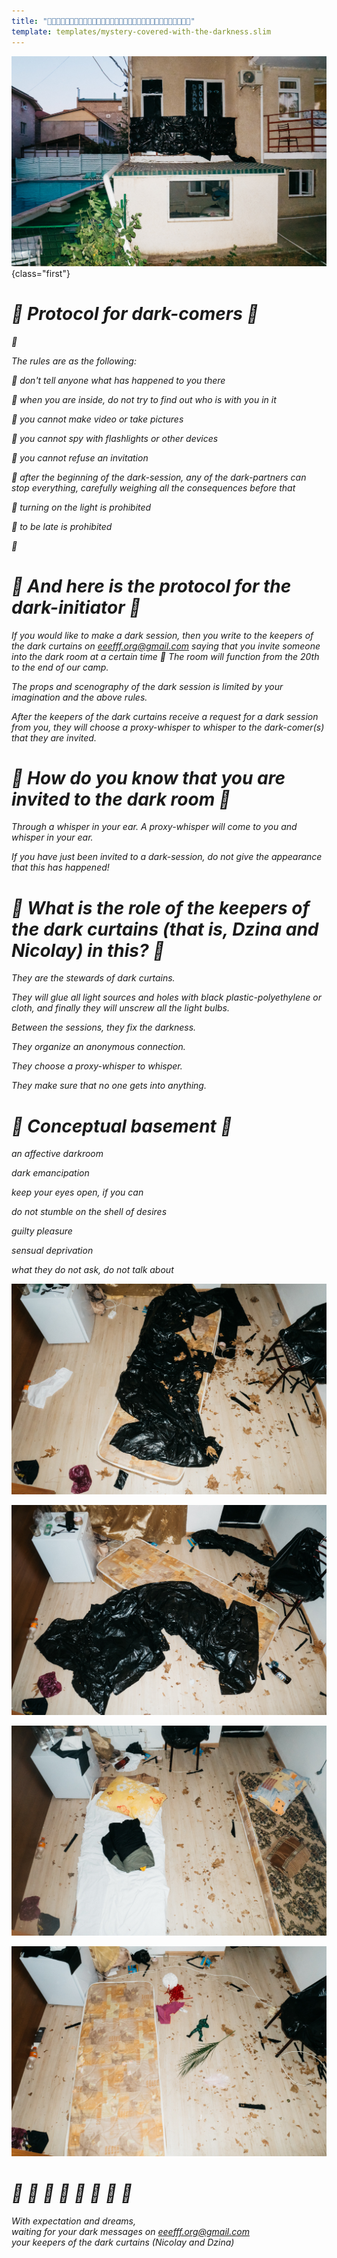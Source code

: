 ```yaml
---
title: "👀👀👀👀👀👀👀👀👀👀👀👀👀👀👀👀👀👀👀👀👀👀👀👀👀👀👀👀👀👀👀👀"
template: templates/mystery-covered-with-the-darkness.slim
---
```


![Keepers of the dark curtains invite you one by one to the dark room!](/pictures/projects/mystery-covered-with-the-darkness/mystery-covered-with-the-darkness-01.jpg){class="first"}

# *👀 Protocol for dark-comers 👀*

*👀*

*The rules are as the following:*

*👀 don't tell anyone what has happened to you there*

*👀 when you are inside, do not try to find out who is with you in it*

*👀 you cannot make video or take pictures*

*👀 you cannot spy with flashlights or other devices*

*👀 you cannot refuse an invitation*

*👀 after the beginning of the dark-session, any of the dark-partners can stop everything, carefully weighing all the consequences before that*

*👀 turning on the light is prohibited*

*👀 to be late is prohibited*

*👀*

# *👀 And here is the protocol for the dark-initiator 👀*

*If you would like to make a dark session, then you write to the keepers of the dark curtains on eeefff.org@gmail.com saying that you invite someone into the dark room at a certain time 👀 The room will function from the 20th to the end of our camp.*

*The props and scenography of the dark session is limited by your imagination and the above rules.*

*After the keepers of the dark curtains receive a request for a dark session from you, they will choose a proxy-whisper to whisper to the dark-comer(s) that they are invited.*

# *👀 How do you know that you are invited to the dark room 👀*

*Through a whisper in your ear. A proxy-whisper will come to you and whisper in your ear.*

*If you have just been invited to a dark-session, do not give the appearance that this has happened!*
  
# *👀 What is the role of the keepers of the dark curtains (that is, Dzina and Nicolay) in this? 👀*

*They are the stewards of dark curtains.*

*They will glue all light sources and holes with black plastic-polyethylene or cloth, and finally they will unscrew all the light bulbs.*

*Between the sessions, they fix the darkness.*

*They organize an anonymous connection.*

*They choose a proxy-whisper to whisper.*

*They make sure that no one gets into anything.*

# *👀 Conceptual basement 👀*

*an affective darkroom*

*dark emancipation*

*keep your eyes open, if you can*

*do not stumble on the shell of desires*

*guilty pleasure*

*sensual deprivation*

*what they do not ask, do not talk about*

![tempting and dangerous](/pictures/projects/mystery-covered-with-the-darkness/mystery-covered-with-the-darkness-02.jpg)

![do not stumble on the shell of desires](/pictures/projects/mystery-covered-with-the-darkness/mystery-covered-with-the-darkness-03.jpg)

![one is a mystery, two - half-mystery, three - no mystery](/pictures/projects/mystery-covered-with-the-darkness/mystery-covered-with-the-darkness-04.jpg)

![sometimes silence in a room sounds like a thunder](/pictures/projects/mystery-covered-with-the-darkness/mystery-covered-with-the-darkness-05.jpg)

# *👀 👀 👀 👀 👀 👀 👀 👀*

*With expectation and dreams,*  
*waiting for your dark messages on eeefff.org@gmail.com*  
*your keepers of the dark curtains (Nicolay and Dzina)*
